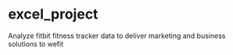 # excel_project
Analyze fitbit fitness tracker data to deliver marketing and business solutions to wefit 
